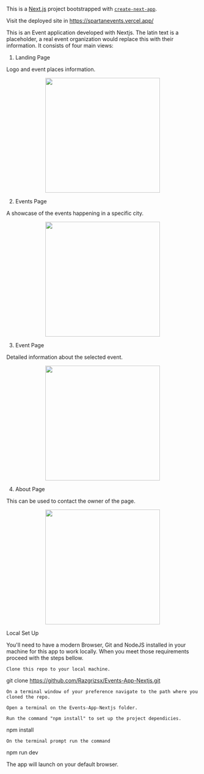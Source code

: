 This is a [Next.js](https://nextjs.org/) project bootstrapped with [`create-next-app`](https://github.com/vercel/next.js/tree/canary/packages/create-next-app).

Visit the deployed site in https://spartanevents.vercel.app/

This is an Event application developed with Nextjs. The latin text is a placeholder, a real event organization would replace this with their information. It consists of four main views:

1. Landing Page

Logo and event places information.

<p align="center">
  <img height="300" src="https://user-images.githubusercontent.com/104910559/239766855-f84b8608-cb3c-45ac-b313-cfcbb3a11474.PNG" />
</p>

2. Events Page

A showcase of the events happening in a specific city.

<p align="center">
  <img height="300" src="https://user-images.githubusercontent.com/104910559/239766858-dd962e96-d737-4680-b052-c9db55c177f0.PNG" />
</p>

3. Event Page

Detailed information about the selected event.

<p align="center">
  <img height="300" src="https://user-images.githubusercontent.com/104910559/239766853-fba56c3f-e1f3-47dc-a268-671eb35f77a7.PNG" />
</p>

4. About Page

This can be used to contact the owner of the page.

<p align="center">
  <img height="300" src="https://user-images.githubusercontent.com/104910559/239766851-8362d58e-1db1-4b79-b5cd-772f3537d69b.PNG" />
</p>

Local Set Up

You'll need to have a modern Browser, Git and NodeJS installed in your machine for this app to work locally. When you meet those requirements proceed with the steps bellow.

    Clone this repo to your local machine.

git clone https://github.com/Razgrizsx/Events-App-Nextjs.git

    On a terminal window of your preference navigate to the path where you cloned the repo.

    Open a terminal on the Events-App-Nextjs folder.

    Run the command "npm install" to set up the project dependicies.

npm install

    On the terminal prompt run the command

npm run dev

The app will launch on your default browser.
